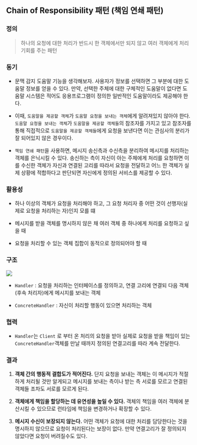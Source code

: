 ## Chain of Responsibility 패턴 (책임 연쇄 패턴)

### 정의

> 하나의 요청에 대한 처리가 반드시 한 객체에서만 되지 않고 여러 객체에게 처리 기회를 주는 패턴

### 동기

- 문맥 감지 도움말 기능을 생각해보자. 사용자가 정보를 선택하면 그 부분에 대한 도움말 정보를 얻을 수 있다. 만약, 선택한 주체에 대한 구체적인 도움말이 없다면 도움말 시스템은 적어도 응용프로그램이 정의한 일반적인 도움말이라도 제공해야 한다.

- 이때, `도움말을 제공할 객체`가 `도움말 요청을 보내는 객체`에게 알려져있지 않아야 한다. `도움말 요청을 보내는 객체`가 `도움말을 제공할 객체들`의 참조자를 가지고 있고 참조자를 통해 직접적으로 `도움말을 제공할 객체들`에게 요청을 보낸다면 이는 관심사의 분리가 잘 되어있지 않은 경우이다.

- `책임 연쇄 패턴`을 사용하면, 메시지 송신측과 수신측을 분리하여 메시지를 처리하는 객체를 은닉시킬 수 있다. 송신하는 측이 자신이 아는 주체에게 처리를 요청하면 이를 수신한 객체가 자신과 연결된 고리를 따라서 요청을 전달하고 어느 한 객체가 실제 상황에 적합하다고 판단되면 자신에게 정의된 서비스를 제공할 수 있다.

### 활용성

- 하나 이상의 객체가 요청을 처리해야 하고, 그 요청 처리자 중 어떤 것이 선행자(실제로 요청을 처리하는 자)인지 모를 떄

- 메시지를 받을 객체를 명시하지 않은 채 여러 객체 중 하나에게 처리를 요청하고 싶을 때

- 요청을 처리할 수 있는 객체 집합이 동적으로 정의되어야 할 때

### 구조

![](https://img1.daumcdn.net/thumb/R800x0/?scode=mtistory2&fname=https%3A%2F%2Ft1.daumcdn.net%2Fcfile%2Ftistory%2F99BB50475ADDDB0818)

- `Handler` : 요청을 처리하는 인터페이스를 정의하고, 연결 고리에 연결되 다음 객체(후속 처리자)에게 메시지를 보내는 객체

- `ConcreteHandler` : 자신이 처리할 행동이 있으면 처리하는 객체

### 협력

- `Handler`는 `Client` 로 부터 온 처리의 요청을 받아 실제로 요청을 받을 책임이 있는 `ConcreteHandler`객체를 만날 때까지 정의된 연결고리를 따라 계속 전달한다.

### 결과

1. **객체 간의 행동적 결합도가 적어진다.** 단지 요청을 보내는 객체는 이 메시지가 적절하게 처리될 것만 알게되고 메시지를 보내는 측이나 받는 측 서로를 모르고 연결된 객체들 조차도 서로를 모르게 된다.

2. **객체에게 책임을 할당하는 데 유연성을 높일 수 있다.** 객체의 책임을 여러 객체에 분산시킬 수 있으므로 런타임에 책임을 변경하거나 확장할 수 있다.

3. **메시지 수신이 보장되지 않는다.** 어떤 객체가 요청에 대한 처리를 담당한다는 것을 명시하지 않으므로 요청이 처리된다는 보장이 없다. 만약 연결고리가 잘 정의되지 않았다면 요청이 버려질수도 있다.
